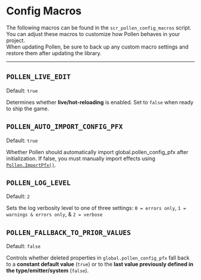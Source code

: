 # Config Macros

The following macros can be found in the `scr_pollen_config_macros` script.  
You can adjust these macros to customize how Pollen behaves in your project.  
When updating Pollen, be sure to back up any custom macro settings and restore them after updating the library.

---

## `POLLEN_LIVE_EDIT`
Default: `true`  

Determines whether **live/hot-reloading** is enabled. Set to `false` when ready to ship the game.

## `POLLEN_AUTO_IMPORT_CONFIG_PFX`
Default: `true`

Whether Pollen should automatically import global.pollen_config_pfx after initialization. If false, you must manually import effects using [`Pollen.ImportPfx()`](https://morphomonarchy.github.io/Pollen/#/1.0.0/Import%20Particles?id=importpfxdata-%e2%86%92-undefined).

## `POLLEN_LOG_LEVEL`
Default: `2`

Sets the log verbosity level to one of three settings: `0 = errors only`, `1 = warnings & errors only`, & `2 = verbose`

## `POLLEN_FALLBACK_TO_PRIOR_VALUES`
Default: `false`  

Controls whether deleted properties in `global.pollen_config_pfx` fall back to a **constant default value** (`true`) or to the **last value previously defined in the type/emitter/system** (`false`).  